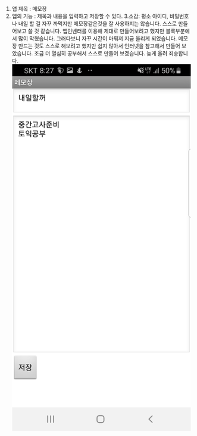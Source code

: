 1. 앱 제목 : 메모장
2. 앱의 기능 : 제목과 내용을 입력하고 저장할 수 있다.
3.소감: 평소 아이디, 비밀번호나 내일 할 걸 자꾸 까먹지만 메모장같은것을 잘 사용하지는 않습니다. 스스로 만들어보고 쓸 것 같습니다.
앱인벤터를 이용해 제대로 만들어보려고 했지만 블록부분에서 많이 막혔습니다. 그러다보니 자꾸 시간이 마뤄져 지금 올리게 되었습니다.
메모장 만드는 것도 스스로 해보려고 했지만 쉽지 않아서 인터넷을 참고해서 만들어 보았습니다. 조금 더 열심히 공부해서 스스로 만들어 보겠습니다. 늦게 올려 죄송합니다.
![나만의 앱](https://github.com/gryrryfh/-/blob/master/%EB%8B%A4%EC%9A%B4%EB%A1%9C%EB%93%9C.jpg?raw=true)
